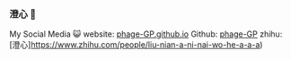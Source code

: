 ### 澄心 👋


My Social Media 😺
website: [phage-GP.github.io](https://phage-gp.github.io/)
Github: [phage-GP](https://github.com/phage-GP)
zhihu: [澄心]https://www.zhihu.com/people/liu-nian-a-ni-nai-wo-he-a-a-a)
